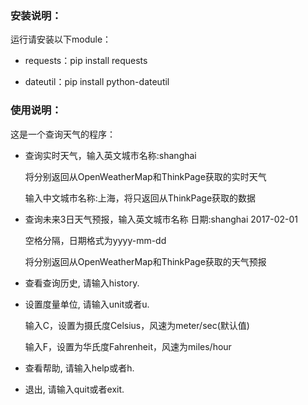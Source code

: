 ### 安装说明：
运行请安装以下module：

* requests：pip install requests

* dateutil：pip install python-dateutil

### 使用说明：
这是一个查询天气的程序：

* 查询实时天气，输入英文城市名称:shanghai

  将分别返回从OpenWeatherMap和ThinkPage获取的实时天气

  输入中文城市名称:上海，将只返回从ThinkPage获取的数据
* 查询未来3日天气预报，输入英文城市名称 日期:shanghai 2017-02-01

  空格分隔，日期格式为yyyy-mm-dd

  将分别返回从OpenWeatherMap和ThinkPage获取的天气预报
* 查看查询历史, 请输入history.
* 设置度量单位, 请输入unit或者u.

  输入C，设置为摄氏度Celsius，风速为meter/sec(默认值)

  输入F，设置为华氏度Fahrenheit，风速为miles/hour
* 查看帮助, 请输入help或者h.
* 退出, 请输入quit或者exit.

